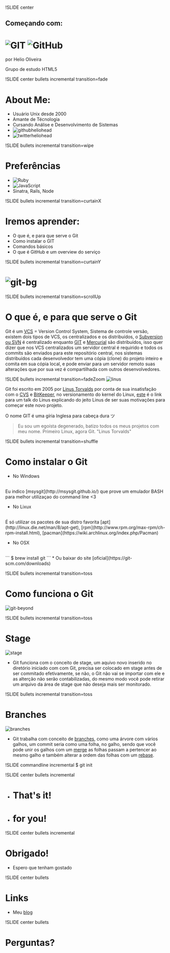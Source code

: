 !SLIDE center
## Começando com:
# ![GIT](git.png) ![GitHub](github.png)
por Helio Oliveira
<div class="shivs">Grupo de estudo HTML5</div>

!SLIDE center bullets incremental transition=fade
# About Me:
* Usuário Unix desde 2000
* Amante de Técnologia
* Cursando Análise e Desenvolvimento de Sistemas
* ![github](github-icon.png)heliohead
* ![twitter](twitter-icon.png)heliohead

!SLIDE bullets incremental transition=wipe
# Preferências
* ![Ruby](ruby.png)
* ![JavaScript](javascript.png)
* Sinatra, Rails, Node

!SLIDE bullets  incremental transition=curtainX
# Iremos aprender:
* O que é, e para que serve o Git
* Como instalar o GIT
* Comandos básicos
* O que é GitHub e um overview do serviço

!SLIDE bullets  incremental transition=curtainY
# ![git-bg](git-bg.jpg)

!SLIDE bullets  incremental transition=scrollUp
# O que é, e para que serve o Git

Git é um [VCS](https://en.wikipedia.org/wiki/Revision_control) = Version Control System, Sistema de controle versão, existem dois tipos de VCS, os centralizados e os distribuídos, o [Subversion ou SVN](https://subversion.apache.org/) é centralizado enquanto [GIT](https://git-scm.com/) e
[Mercurial](https://mercurial.selenic.com/) são distribuídos, isso quer dizer que nos VCS centralizados um servidor central é requirido e todos os commits são enviados para este repositório central, nos sistemas distribuídos cada desenvolvedor tem uma cópia (clone) do projeto inteiro e comita em sua cópia local, e pode enviar para um servidor remoto suas alterações que por sua vez é compartilhada com outros desenvolvedores.

!SLIDE bullets  incremental transition=fadeZoom
![linus](linus.png)

Git foi escrito em 2005 por [Linus Torvalds](https://en.wikipedia.org/wiki/Linus_Torvalds) por conta de sua insatisfação com o [CVS](http://www.nongnu.org/cvs/) e [BitKeeper](http://www.bitkeeper.com/), no versionamento do kernel do Linux, [este](https://www.youtube.com/watch?v=4XpnKHJAok8) é o link para um talk do Linus explicando do jeito Linus de ser suas motivações para começar este novo projeto.

O nome GIT é uma gíria Inglesa para cabeça dura ツ
>Eu sou um egoísta degenerado, batizo todos os meus projetos com meu nome. Primeiro Linux, agora Git.
>"Linus Torvalds"

!SLIDE bullets  incremental transition=shuffle
# Como instalar o Git

* No Windows <br />
<br />
Eu indico [msysgit](http://msysgit.github.io/) que prove um emulador BASH para melhor utilizaçao do command line <3

* No Lixux <br />
<br />
É só utilizar os pacotes de sua distro favorita [apt](http://linux.die.net/man/8/apt-get), [rpm](http://www.rpm.org/max-rpm/ch-rpm-install.html), [pacman](https://wiki.archlinux.org/index.php/Pacman)

* No OSX <br/>
<br />
```
$ brew install git
```
* Ou baixar do site [oficial](https://git-scm.com/downloads)

!SLIDE bullets  incremental transition=toss
# Como funciona o Git
![git-beyond](git-beyond.jpg)

!SLIDE bullets  incremental transition=toss
# Stage
![stage](stage.png)

* Git funciona com o conceito de stage, um aquivo novo inserido no diretório iniciado com com Git, precisa ser colocado em stage antes de ser commitado efetivamente, se não, o Git não vai se importar com ele e as alterção não serão contabilizadas, do mesmo modo você pode retirar um arquivo da área de stage que não deseja mais ser monitorado.


!SLIDE bullets  incremental transition=toss
# Branches
![branches](branches.png)

* Git trabalha com conceito de [branches](https://git-scm.com/book/pt-br/v1/Ramifica%C3%A7%C3%A3o-Branching-no-Git-B%C3%A1sico-de-Branch-e-Merge), como uma árvore com vários galhos, um commit seria como uma folha, no galho, sendo que você pode unir os galhos com um [merge](https://git-scm.com/book/pt-br/v1/Ramifica%C3%A7%C3%A3o-Branching-no-Git-B%C3%A1sico-de-Branch-e-Merge) as folhas passam a pertencer ao mesmo galho e também alterar a ordem das folhas com um [rebase](https://git-scm.com/book/pt-br/v1/Ramifica%C3%A7%C3%A3o-Branching-no-Git-Rebasing).



!SLIDE commandline incremental
	$ git init


!SLIDE center bullets incremental
* # That's it!

* # for you!

!SLIDE center bullets incremental
# Obrigado!
* Espero que tenham gostado

!SLIDE center bullets
# Links 
* Meu [blog](http://blog.lio.pw)

!SLIDE center bullets
# Perguntas?
